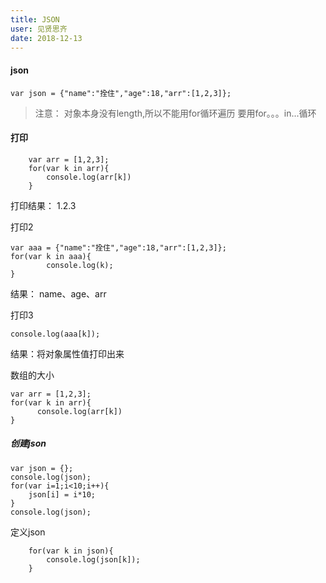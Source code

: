 ```yaml
---
title: JSON
user: 见贤思齐
date: 2018-12-13
---
```

####  json
```
var json = {"name":"拴住","age":18,"arr":[1,2,3]};
```
> 注意：
    对象本身没有length,所以不能用for循环遍历
    要用for。。。in...循环

#### 打印

```
    var arr = [1,2,3];
    for(var k in arr){
        console.log(arr[k])
    }
```
打印结果：
	1.2.3

打印2
```
var aaa = {"name":"拴住","age":18,"arr":[1,2,3]};
for(var k in aaa){
        console.log(k);
}
```
结果：
	name、age、arr

打印3
```
console.log(aaa[k]);
```
结果：将对象属性值打印出来

数组的大小
```
var arr = [1,2,3];
for(var k in arr){
      console.log(arr[k])
}
```
##### 创建json
```
var json = {};
console.log(json);
for(var i=1;i<10;i++){
	json[i] = i*10;
}
console.log(json);

```
定义json
```
    for(var k in json){
        console.log(json[k]);
    }
```